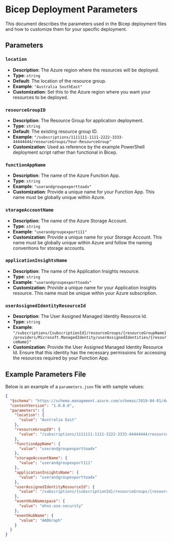 # Bicep Deployment Parameters

This document describes the parameters used in the Bicep deployment files and how to customize them for your specific deployment.

## Parameters

### `location`

- **Description**: The Azure region where the resources will be deployed.
- **Type**: `string`
- **Default**: The location of the resource group.
- **Example**: `"Australia SouthEast"`
- **Customization**: Set this to the Azure region where you want your resources to be deployed.

### `resourceGroupID`

- **Description**: The Resource Group for application deployment.
- **Type**: `string`
- **Default**: The existing resource group ID.
- **Example**: `"/subscriptions/1111111-1111-2222-3333-44444444/resourceGroups/Your-ResourceGroup"`
- **Customization**: Used as reference by the example PowerShell deployment script rather than functional in Bicep.

### `functionAppName`

- **Description**: The name of the Azure Function App.
- **Type**: `string`
- **Example**: `"userandgroupexporttoadx"`
- **Customization**: Provide a unique name for your Function App. This name must be globally unique within Azure.

### `storageAccountName`

- **Description**: The name of the Azure Storage Account.
- **Type**: `string`
- **Example**: `"userandgroupexport111"`
- **Customization**: Provide a unique name for your Storage Account. This name must be globally unique within Azure and follow the naming conventions for storage accounts.

### `applicationInsightsName`

- **Description**: The name of the Application Insights resource.
- **Type**: `string`
- **Example**: `"userandgroupexporttoadx"`
- **Customization**: Provide a unique name for your Application Insights resource. This name must be unique within your Azure subscription.

### `userAssignedIdentityResourceId`

- **Description**: The User Assigned Managed Identity Resource Id.
- **Type**: `string`
- **Example**: `"/subscriptions/{subscriptionId}/resourceGroups/{resourceGroupName}/providers/Microsoft.ManagedIdentity/userAssignedIdentities/{resourceName}"`
- **Customization**: Provide the User Assigned Managed Identity Resource Id. Ensure that this identity has the necessary permissions for accessing the resources required by your Function App.

## Example Parameters File

Below is an example of a `parameters.json` file with sample values:

```json
{
  "$schema": "https://schema.management.azure.com/schemas/2019-04-01/deploymentParameters.json#",
  "contentVersion": "1.0.0.0",
  "parameters": {
    "location": {
      "value": "Australia East"
    },
    "resourceGroupID": {
      "value": "/subscriptions/1111111-1111-2222-3333-44444444/resourceGroups/Your-ResourceGroup"
    },
    "functionAppName": {
      "value": "userandgroupexporttoadx"
    },
    "storageAccountName": {
      "value": "userandgroupexport111"
    },
    "applicationInsightsName": {
      "value": "userandgroupexporttoadx"
    },
    "userAssignedIdentityResourceId": {
      "value": "/subscriptions/{subscriptionId}/resourceGroups/{resourceGroupName}/providers/Microsoft.ManagedIdentity/userAssignedIdentities/{resourceName}"
    },
    "eventHubNamespace": {
      "value": "ehns-ase-security"
    },
    "eventHubName": {
      "value": "AADGraph"
    }
  }
}
```
